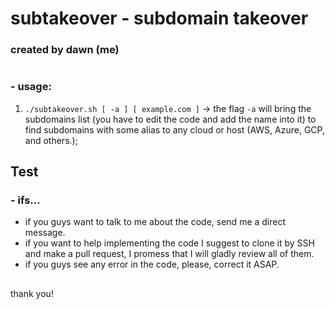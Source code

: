 # subtakeover - subdomain takeover
### created by dawn (me)
#
### - usage:

1. `./subtakeover.sh [ -a ] [ example.com ]`  ->  the flag `-a` will bring the subdomains list (you have to edit the code and add the name into it) to find subdomains with some alias to any cloud or host (AWS, Azure, GCP, and others.);
## Test

### - ifs...

- if you guys want to talk to me about the code, send me a direct message.
- if you want to help implementing the code I suggest to clone it by SSH and make a pull request, I promess that I will gladly review all of them.
- if you guys see any error in the code, please, correct it ASAP.
##

thank you!
